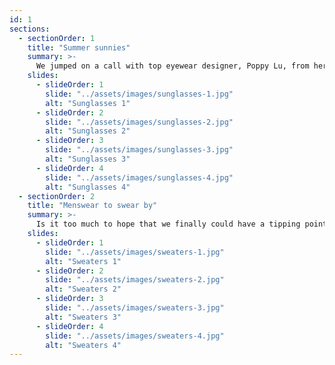 ```yaml
---
id: 1
sections:
  - sectionOrder: 1
    title: "Summer sunnies"
    summary: >-
      We jumped on a call with top eyewear designer, Poppy Lu, from her home in New York City to discuss what's in and what's not in, for this summer's sunglasses look.
    slides:
      - slideOrder: 1
        slide: "../assets/images/sunglasses-1.jpg"
        alt: "Sunglasses 1"
      - slideOrder: 2
        slide: "../assets/images/sunglasses-2.jpg"
        alt: "Sunglasses 2"
      - slideOrder: 3
        slide: "../assets/images/sunglasses-3.jpg"
        alt: "Sunglasses 3"
      - slideOrder: 4
        slide: "../assets/images/sunglasses-4.jpg"
        alt: "Sunglasses 4"
  - sectionOrder: 2
    title: "Menswear to swear by"
    summary: >-
      Is it too much to hope that we finally could have a tipping point in sustainable thinking and climate change? We asked fashion designer, Ronen Hill, if this summer's collection will be the most eco-friendly ever.
    slides:
      - slideOrder: 1
        slide: "../assets/images/sweaters-1.jpg"
        alt: "Sweaters 1"
      - slideOrder: 2
        slide: "../assets/images/sweaters-2.jpg"
        alt: "Sweaters 2"
      - slideOrder: 3
        slide: "../assets/images/sweaters-3.jpg"
        alt: "Sweaters 3"
      - slideOrder: 4
        slide: "../assets/images/sweaters-4.jpg"
        alt: "Sweaters 4"
---
```


